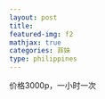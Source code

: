 ```yaml
---
layout: post
title: 
featured-img: f2
mathjax: true
categories: 菲妹
type: philippines
---
```


价格3000p，一小时一次